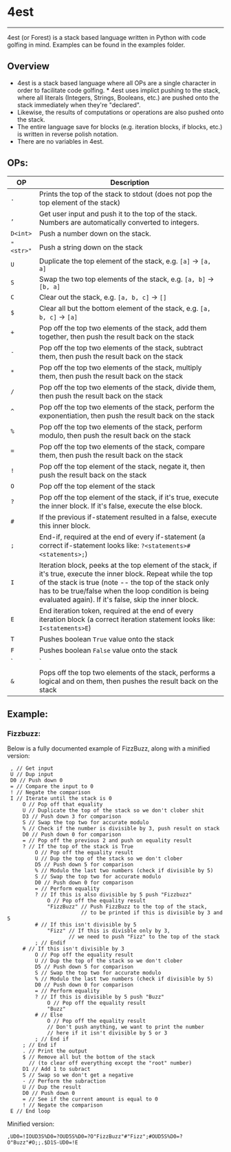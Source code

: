 # 4est
-----
4est (or Forest) is a stack based language written in Python with code golfing in mind. Examples can be found in the examples folder.

## Overview
* 4est is a stack based language where all OPs are a single character in order to facilitate code golfing. * 4est uses implict pushing to the stack, where all literals (Integers, Strings, Booleans, etc.) are pushed onto the stack immediately when they're "declared".
* Likewise, the results of computations or operations are also pushed onto the stack.
* The entire language save for blocks (e.g. iteration blocks, if blocks, etc.) is written in reverse polish notation.
* There are no variables in 4est.

## OPs:

|OP|Description|
--|---------------
|`.`| Prints the top of the stack to stdout (does not pop the top element of the stack)
|`,`| Get user input and push it to the top of the stack. Numbers are automatically converted to integers.
|`D<int>`| Push a number down on the stack.
|`"<str>"`| Push a string down on the stack
|`U`| Duplicate the top element of the stack, e.g. `[a]` -> `[a, a]`
|`S`| Swap the two top elements of the stack, e.g. `[a, b]` -> `[b, a]`
|`C`| Clear out the stack, e.g. `[a, b, c]` -> `[]`
|`$`| Clear all but the bottom element of the stack, e.g. `[a, b, c]` -> `[a]`
|`+`| Pop off the top two elements of the stack, add them together, then push the result back on the stack
|`-`| Pop off the top two elements of the stack, subtract them, then push the result back on the stack
|`*`| Pop off the top two elements of the stack, multiply them, then push the result back on the stack
|`/`| Pop off the top two elements of the stack, divide them, then push the result back on the stack
|`^`| Pop off the top two elements of the stack, perform the exponentiation, then push the result back on the stack
|`%`| Pop off the top two elements of the stack, perform modulo, then push the result back on the stack
|`=`| Pop off the top two elements of the stack, compare them, then push the result back on the stack
|`!`| Pop off the top element of the stack, negate it, then push the result back on the stack
|`O`| Pop off the top element of the stack
|`?`| Pop off the top element of the stack, if it's true, execute the inner block. If it's false, execute the else block.
|`#`| If the previous if-statement resulted in a false, execute this inner block.
|`;`| End-if, required at the end of every if-statement (a correct if-statement looks like: `?<statements>#<statements>;`)
|`I`| Iteration block, peeks at the top element of the stack, if it's true, execute the inner block. Repeat while the top of the stack is true (note -- the top of the stack only has to be true/false when the loop condition is being evaluated again). If it's false, skip the inner block.
|`E`| End iteration token, required at the end of every iteration block (a correct iteration statement looks like: `I<statements>E`)
|`T`| Pushes boolean `True` value onto the stack
|`F`| Pushes boolean `False` value onto the stack
|`|`| Pops off the top two elements of the stack, performs a logical or on them, then pushes the result back on the stack
|`&`| Pops off the top two elements of the stack, performs a logical and on them, then pushes the result back on the stack

## Example:


### Fizzbuzz:

Below is a fully documented example of FizzBuzz, along with a minified version:
```
 , // Get input
 U // Dup input
 D0 // Push down 0
 = // Compare the input to 0
 ! // Negate the comparison
 I // Iterate until the stack is 0
     O // Pop off that equality
     U // Duplicate the top of the stack so we don't clober shit
     D3 // Push down 3 for comparison
     S // Swap the top two for accurate modulo
     % // Check if the number is divisible by 3, push result on stack
     D0 // Push down 0 for comparison
     = // Pop off the previous 2 and push on equality result
     ? // If the top of the stack is True
         O // Pop off the equality result
         U // Dup the top of the stack so we don't clober
         D5 // Push down 5 for comparison
         % // Modulo the last two numbers (check if divisible by 5)
         S // Swap the top two for accurate modulo
         D0 // Push down 0 for comparison
         = // Perform equality
         ? // If this is also divisible by 5 push "Fizzbuzz"
             O // Pop off the equality result
             "FizzBuzz" // Push FizzBuzz to the top of the stack,
                        // to be printed if this is divisible by 3 and 5
         # // If this isn't divisible by 5
             "Fizz" // If this is divisble only by 3,
                    // we need to push "Fizz" to the top of the stack
         ; // Endif
     # // If this isn't divisible by 3
         O // Pop off the equality result
         U // Dup the top of the stack so we don't clober
         D5 // Push down 5 for comparison
         S // Swap the top two for accurate modulo
         % // Modulo the last two numbers (check if divisible by 5)
         D0 // Push down 0 for comparison
         = // Perform equality
         ? // If this is divisible by 5 push "Buzz"
             O // Pop off the equality result
             "Buzz"
         # // Else
             O // Pop off the equality result
             // Don't push anything, we want to print the number
             // here if it isn't divisible by 5 or 3
         ; // End if
     ; // End if
     . // Print the output
     $ // Remove all but the bottom of the stack
       // (to clear off everything except the "root" number)
     D1 // Add 1 to subract
     S // Swap so we don't get a negative
     - // Perform the subraction
     U // Dup the result
     D0 // Push down 0
     = // See if the current amount is equal to 0
     ! // Negate the comparison
 E // End loop
 ```


Minified version:
 ```
,UD0=!IOUD3S%D0=?OUD5S%D0=?O"FizzBuzz"#"Fizz";#OUD5S%D0=?O"Buzz"#O;;.$D1S-UD0=!E
```
